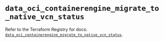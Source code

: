 # `data_oci_containerengine_migrate_to_native_vcn_status`

Refer to the Terraform Registry for docs: [`data_oci_containerengine_migrate_to_native_vcn_status`](https://registry.terraform.io/providers/oracle/oci/7.19.0/docs/data-sources/containerengine_migrate_to_native_vcn_status).
